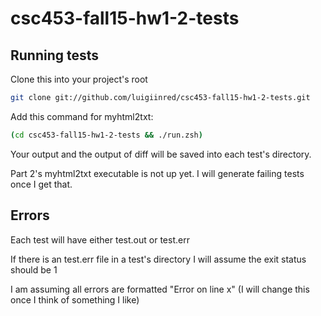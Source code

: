 # csc453-fall15-hw1-2-tests


## Running tests

Clone this into your project's root

```sh
git clone git://github.com/luigiinred/csc453-fall15-hw1-2-tests.git
```

Add this command for myhtml2txt:

```sh
(cd csc453-fall15-hw1-2-tests && ./run.zsh)
```

Your output and the output of diff will be saved into each test's directory.


Part 2's myhtml2txt executable is not up yet. I will generate failing tests once I get that.  



## Errors

Each test will have either test.out or test.err

If there is an test.err file in a test's directory I will assume the exit status should be 1

I am assuming all errors are formatted "Error on line x" (I will change this once I think of something I like)
